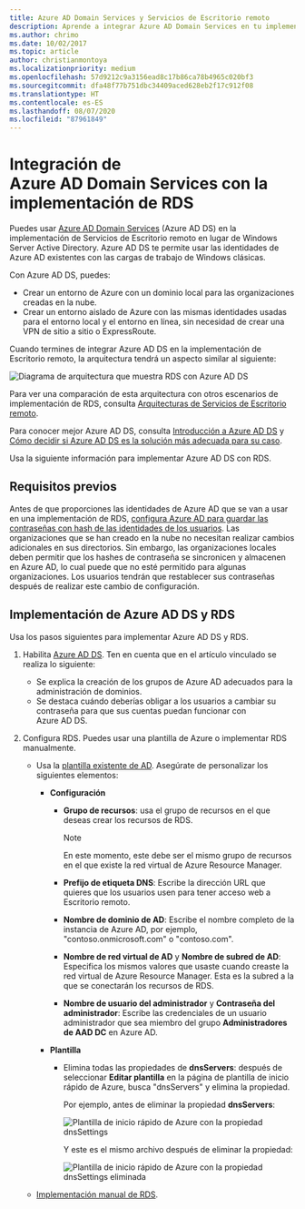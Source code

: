 ```yaml
---
title: Azure AD Domain Services y Servicios de Escritorio remoto
description: Aprende a integrar Azure AD Domain Services en tu implementación de RDS.
ms.author: chrimo
ms.date: 10/02/2017
ms.topic: article
author: christianmontoya
ms.localizationpriority: medium
ms.openlocfilehash: 57d9212c9a3156ead8c17b86ca78b4965c020bf3
ms.sourcegitcommit: dfa48f77b751dbc34409aced628eb2f17c912f08
ms.translationtype: HT
ms.contentlocale: es-ES
ms.lasthandoff: 08/07/2020
ms.locfileid: "87961849"
---
```

# <a name="integrate-azure-ad-domain-services-with-your-rds-deployment"></a>Integración de Azure AD Domain Services con la implementación de RDS

Puedes usar [Azure AD Domain Services](/azure/active-directory-domain-services/active-directory-ds-overview) (Azure AD DS) en la implementación de Servicios de Escritorio remoto en lugar de Windows Server Active Directory. Azure AD DS te permite usar las identidades de Azure AD existentes con las cargas de trabajo de Windows clásicas.

Con Azure AD DS, puedes:
- Crear un entorno de Azure con un dominio local para las organizaciones creadas en la nube.
- Crear un entorno aislado de Azure con las mismas identidades usadas para el entorno local y el entorno en línea, sin necesidad de crear una VPN de sitio a sitio o ExpressRoute.

Cuando termines de integrar Azure AD DS en la implementación de Escritorio remoto, la arquitectura tendrá un aspecto similar al siguiente:

![Diagrama de arquitectura que muestra RDS con Azure AD DS](media/aadds-rds.png)

Para ver una comparación de esta arquitectura con otros escenarios de implementación de RDS, consulta [Arquitecturas de Servicios de Escritorio remoto](desktop-hosting-logical-architecture.md).

Para conocer mejor Azure AD DS, consulta [Introducción a Azure AD DS](/azure/active-directory-domain-services/active-directory-ds-overview) y [Cómo decidir si Azure AD DS es la solución más adecuada para su caso](/azure/active-directory-domain-services/active-directory-ds-comparison).

Usa la siguiente información para implementar Azure AD DS con RDS.

## <a name="prerequisites"></a>Requisitos previos

Antes de que proporciones las identidades de Azure AD que se van a usar en una implementación de RDS, [configura Azure AD para guardar las contraseñas con hash de las identidades de los usuarios](/azure/active-directory-domain-services/active-directory-ds-getting-started-password-sync). Las organizaciones que se han creado en la nube no necesitan realizar cambios adicionales en sus directorios. Sin embargo, las organizaciones locales deben permitir que los hashes de contraseña se sincronicen y almacenen en Azure AD, lo cual puede que no esté permitido para algunas organizaciones. Los usuarios tendrán que restablecer sus contraseñas después de realizar este cambio de configuración.

## <a name="deploy-azure-ad-ds-and-rds"></a>Implementación de Azure AD DS y RDS
Usa los pasos siguientes para implementar Azure AD DS y RDS.

1. Habilita [Azure AD DS](/azure/active-directory-domain-services/active-directory-ds-getting-started). Ten en cuenta que en el artículo vinculado se realiza lo siguiente:
   - Se explica la creación de los grupos de Azure AD adecuados para la administración de dominios.
   - Se destaca cuándo deberías obligar a los usuarios a cambiar su contraseña para que sus cuentas puedan funcionar con Azure AD DS.

2. Configura RDS. Puedes usar una plantilla de Azure o implementar RDS manualmente.
   - Usa la [plantilla existente de AD](https://azure.microsoft.com/resources/templates/rds-deployment-existing-ad/). Asegúrate de personalizar los siguientes elementos:

     - **Configuración**
       - **Grupo de recursos**: usa el grupo de recursos en el que deseas crear los recursos de RDS.
         > [!NOTE]
         > En este momento, este debe ser el mismo grupo de recursos en el que existe la red virtual de Azure Resource Manager.

       - **Prefijo de etiqueta DNS**: Escribe la dirección URL que quieres que los usuarios usen para tener acceso web a Escritorio remoto.
       - **Nombre de dominio de AD**: Escribe el nombre completo de la instancia de Azure AD, por ejemplo, "contoso.onmicrosoft.com" o "contoso.com".
       - **Nombre de red virtual de AD** y **Nombre de subred de AD**: Especifica los mismos valores que usaste cuando creaste la red virtual de Azure Resource Manager. Esta es la subred a la que se conectarán los recursos de RDS.
       - **Nombre de usuario del administrador** y **Contraseña del administrador**: Escribe las credenciales de un usuario administrador que sea miembro del grupo **Administradores de AAD DC** en Azure AD.

     - **Plantilla**
        - Elimina todas las propiedades de **dnsServers**: después de seleccionar **Editar plantilla** en la página de plantilla de inicio rápido de Azure, busca "dnsServers" y elimina la propiedad.

           Por ejemplo, antes de eliminar la propiedad **dnsServers**:

           ![Plantilla de inicio rápido de Azure con la propiedad dnsSettings](media/rds-remove-dnssettings-before.png)

           Y este es el mismo archivo después de eliminar la propiedad:

           ![Plantilla de inicio rápido de Azure con la propiedad dnsSettings eliminada](media/rds-remove-dnssettings-after.png)

   - [Implementación manual de RDS](rds-deploy-infrastructure.md).

